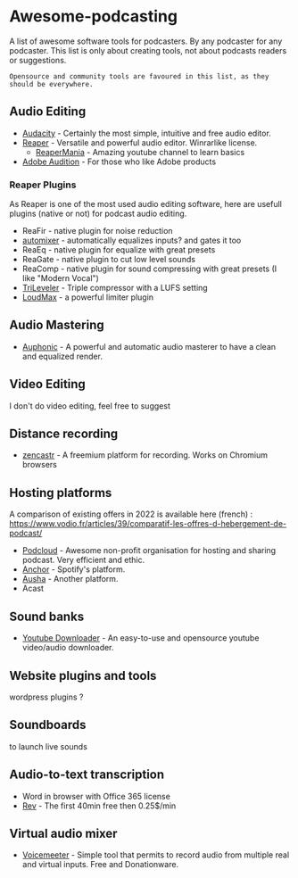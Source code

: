 # Awesome-podcasting
A list of awesome software tools for podcasters. By any podcaster for any podcaster.
This list is only about creating tools, not about podcasts readers or suggestions.
~~~~
Opensource and community tools are favoured in this list, as they should be everywhere.
~~~~

## Audio Editing
- [Audacity](https://www.audacityteam.org/download/) - Certainly the most simple, intuitive and free audio editor.
- [Reaper](https://www.reaper.fm/) - Versatile and powerful audio editor. Winrarlike license.
  - [ReaperMania](https://www.youtube.com/@REAPERMania) - Amazing youtube channel to learn basics
- [Adobe Audition](https://www.adobe.com/fr/products/audition.html) - For those who like Adobe products

### Reaper Plugins
As Reaper is one of the most used audio editing software, here are usefull plugins (native or not) for podcast audio editing.
- ReaFir - native plugin for noise reduction
- [automixer](https://github.com/leafac/reaper/blob/main/README.md) - automatically equalizes inputs? and gates it too
- ReaEq - native plugin for equalize with great presets
- ReaGate - native plugin to cut low level sounds
- ReaComp - native plugin for sound compressing with great presets (I like "Modern Vocal")
- [TriLeveler](https://plugins4free.com/plugin/2753/) - Triple compressor with a LUFS setting
- [LoudMax](https://loudmax.blogspot.com/) - a powerful limiter plugin

## Audio Mastering
- [Auphonic](https://auphonic.com/) - A powerful and automatic audio masterer to have a clean and equalized render.

## Video Editing
I don't do video editing, feel free to suggest

## Distance recording
- [zencastr](https://zencastr.com) - A freemium platform for recording. Works on Chromium browsers

## Hosting platforms
A comparison of existing offers in 2022 is available here (french) : https://www.vodio.fr/articles/39/comparatif-les-offres-d-hebergement-de-podcast/
- [Podcloud](https://podcloud.fr/) - Awesome non-profit organisation for hosting and sharing podcast. Very efficient and ethic.
- [Anchor](https://anchor.fm/) - Spotify's platform.
- [Ausha](https://www.ausha.co/) - Another platform.
- Acast

## Sound banks
- [Youtube Downloader](https://github.com/Tyrrrz/YoutubeDownloader#readme) - An easy-to-use and opensource youtube video/audio downloader.

## Website plugins and tools
wordpress plugins ?

## Soundboards
to launch live sounds

## Audio-to-text transcription
- Word in browser with Office 365 license
- [Rev](https://www.rev.com) - The first 40min free then 0.25$/min

## Virtual audio mixer
- [Voicemeeter](https://vb-audio.com/Voicemeeter/) - Simple tool that permits to record audio from multiple real and virtual inputs. Free and Donationware.
